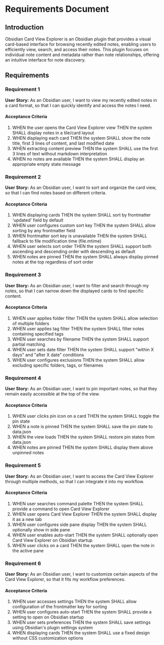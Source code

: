 # Requirements Document

## Introduction

Obsidian Card View Explorer is an Obsidian plugin that provides a visual card-based interface for browsing recently edited notes, enabling users to efficiently view, search, and access their notes. This plugin focuses on individual note content and metadata rather than note relationships, offering an intuitive interface for note discovery.

## Requirements

### Requirement 1

**User Story:** As an Obsidian user, I want to view my recently edited notes in a card format, so that I can quickly identify and access the notes I need.

#### Acceptance Criteria

1. WHEN the user opens the Card View Explorer view THEN the system SHALL display notes in a tile/card layout
2. WHEN displaying each card THEN the system SHALL show the note title, first 3 lines of content, and last modified date
3. WHEN extracting content preview THEN the system SHALL use the first 3 lines of text without markdown interpretation
4. WHEN no notes are available THEN the system SHALL display an appropriate empty state message

### Requirement 2

**User Story:** As an Obsidian user, I want to sort and organize the card view, so that I can find notes based on different criteria.

#### Acceptance Criteria

1. WHEN displaying cards THEN the system SHALL sort by frontmatter 'updated' field by default
2. WHEN user configures custom sort key THEN the system SHALL allow sorting by any frontmatter field
3. WHEN frontmatter sort key is unavailable THEN the system SHALL fallback to file modification time (file.mtime)
4. WHEN user selects sort order THEN the system SHALL support both ascending and descending order with descending as default
5. WHEN notes are pinned THEN the system SHALL always display pinned notes at the top regardless of sort order

### Requirement 3

**User Story:** As an Obsidian user, I want to filter and search through my notes, so that I can narrow down the displayed cards to find specific content.

#### Acceptance Criteria

1. WHEN user applies folder filter THEN the system SHALL allow selection of multiple folders
2. WHEN user applies tag filter THEN the system SHALL filter notes containing specified tags
3. WHEN user searches by filename THEN the system SHALL support partial matching
4. WHEN user sets date filter THEN the system SHALL support "within X days" and "after X date" conditions
5. WHEN user configures exclusions THEN the system SHALL allow excluding specific folders, tags, or filenames

### Requirement 4

**User Story:** As an Obsidian user, I want to pin important notes, so that they remain easily accessible at the top of the view.

#### Acceptance Criteria

1. WHEN user clicks pin icon on a card THEN the system SHALL toggle the pin state
2. WHEN a note is pinned THEN the system SHALL save the pin state to data.json
3. WHEN the view loads THEN the system SHALL restore pin states from data.json
4. WHEN notes are pinned THEN the system SHALL display them above unpinned notes

### Requirement 5

**User Story:** As an Obsidian user, I want to access the Card View Explorer through multiple methods, so that I can integrate it into my workflow.

#### Acceptance Criteria

1. WHEN user searches command palette THEN the system SHALL provide a command to open Card View Explorer
2. WHEN user opens Card View Explorer THEN the system SHALL display it as a new tab
3. WHEN user configures side pane display THEN the system SHALL optionally show in side pane
4. WHEN user enables auto-start THEN the system SHALL optionally open Card View Explorer on Obsidian startup
5. WHEN user clicks on a card THEN the system SHALL open the note in the active pane

### Requirement 6

**User Story:** As an Obsidian user, I want to customize certain aspects of the Card View Explorer, so that it fits my workflow preferences.

#### Acceptance Criteria

1. WHEN user accesses settings THEN the system SHALL allow configuration of the frontmatter key for sorting
2. WHEN user configures auto-start THEN the system SHALL provide a setting to open on Obsidian startup
3. WHEN user sets preferences THEN the system SHALL save settings using Obsidian's plugin settings system
4. WHEN displaying cards THEN the system SHALL use a fixed design without CSS customization options
